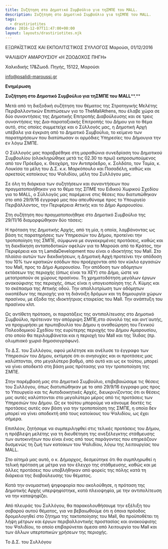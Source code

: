 ```yaml
---
title: Συζήτηση στο Δημοτικό Συμβούλιο για τηΣΜΠΕ του MALL.
description: Συζήτηση στο Δημοτικό Συμβούλιο για τηΣΜΠΕ του MALL.
tags:
  - drastiriotites
date: 2016-12-07T11:47:00+00:00
layout: layouts/drastiriotites.njk
---
```


<!-- excerpt -->
ΕΞΩΡΑΪΣΤΙΚΟΣ ΚΑΙ ΕΚΠΟΛΙΤΙΣΤΙΚΟΣ ΣΥΛΛΟΓΟΣ Μαρούσι, 01/12/2016

ΨΑΛΙΔΙΟΥ ΑΜΑΡΟΥΣΙΟΥ «Η ΖΩΟΔΟΧΟΣ ΠΗΓΗ»

Χαλκιδικής 17&amp;Ζωοδ. Πηγής, 15122, Μαρούσι

<info@psalidi-maroussi.gr>

**Ενημέρωση**

**Συζήτηση στο Δημοτικό Συμβούλιο για τηΣΜΠΕ του** **MALL****.**

Μετά από τη διεξοδική συζήτηση του θέματος της Στρατηγικής Μελέτης Περιβαλλοντικών Επιπτώσεων για το TheMallAthens, που έλαβε χώρα σε δύο συναντήσεις της Δημοτικής Επιτροπής Διαβούλευσης και σε τρεις συναντήσεις της Δια-παραταξιακής Επιτροπής του Δήμου για το θέμα αυτό, στις οποίες συμμετείχε και ο Σύλλογός μας, η Δημοτική Αρχή υπέβαλε για έγκριση από το Δημοτικό Συμβούλιο, το κείμενο των παρατηρήσεων που διατύπωσαν οι αρμόδιες Υπηρεσίες του Δήμουγια την εν λόγω ΣΜΠΕ.

Ο Σύλλογός μας παραβρέθηκε στη μαραθώνια συνεδρίαση του Δημοτικού Συμβουλίου (ολοκληρώθηκε μετά τις 02.30 το πρωί) εκπροσωπούμενος από τον Πρόεδρο, κ. Θεοχάρη, τον Αντιπρόεδρο, κ. Σολδάτο, τον Ταμία, κ. Λουκίσα τα μέλη του Δ.Σ. κ.κ. Μαρκόπουλο και Πασαδέλη, καθώς και αρκετούς κατοίκους του Ψαλιδίου, μέλη του Συλλόγου μας.

Σε όλη τη διάρκεια των συζητήσεων και συναντήσεων που πραγματοποιήθηκαν για το θέμα της ΣΠΜΕ του Ειδικού Χωρικού Σχεδίου για το MALL, ο Σύλλογός μας παρέμεινε στις θέσεις που διατυπώθηκαν στο από 29/9/16 έγγραφό μας που απευθύναμε προς το Υπουργείο Περιβάλλοντος, την Περιφέρεια Αττικής και το Δήμο Αμαρουσίου.

Στη συζήτηση που πραγματοποιήθηκε στο Δημοτικό Συμβούλιο της 29/11/16 διαμορφώθηκαν δύο τάσεις:

Η πρόταση της Δημοτικής Αρχής, από τη μία, η οποία, λαμβάνοντας ως βάση τις παρατηρήσεις των Υπηρεσιών του Δήμου, προτείνει την τροποποίηση της ΣΜΠΕ, σύμφωνα με συγκεκριμένες προτάσεις, καθώς και τη διεκδίκηση ανταποδοτικών οφελών για το Μαρούσι από το Κράτος, την Περιφέρεια και τη LamdaDevelopment που είναι ο ιδιοκτήτης του Mall. Στο πλαίσιο αυτών των διεκδικήσεων, η Δημοτική Αρχή προτείνει την απόδοση του 10% των κρατικών εσόδων που προέρχονται από τον κύκλο εργασιών του Mall, προς το Δήμο Αμαρουσίου. Την απόδοση των αδόμητων εκτάσεων της περιοχής (όπως είναι τα ΧΕΥ) στο Δήμο, ώστε να μετατραπούν σε χώρους πρασίνου. Τη χρηματοδότηση μεγάλων έργων ανακούφισης της περιοχής, όπως είναι η υπογειοποίηση της Λ. Κύμης και το σκέπασμα της Αττικής οδού. Την απαλλοτρίωση των αδόμητων οικοπέδων της περιοχής για τη διάνοιξη δρόμων και τη δημιουργία χώρων πρασίνου, με έξοδα της ιδιοκτήτριας εταιρείας του Mall. Την ανάπτυξη του πρασίνου κλπ.

Ως αντίθετη πρόταση, οι παρατάξεις της αντιπολίτευσης στο Δημοτικό Συμβούλιο, πρότειναν την απόρριψη ΣΜΠΕ,στο σύνολό της και αντ΄αυτής, να προχωρήσει με πρωτοβουλία του Δήμου η αναθεώρηση του Γενικού Πολεοδομικού Σχεδίου της ευρύτερης περιοχής του Δήμου Αμαρουσίου, στο οποίο θα περιλαμβάνεται και η περιοχή του Mall και της Ίλιδας (πρ. ολυμπιακό χωριό δημοσιογράφων).

Το Δ.Σ. του Συλλόγου, αφού μελέτησε και ανέλυσε το έγγραφο των Υπηρεσιών του Δήμου, εκτίμησε ότι οι ανησυχίες και οι προτάσεις μας καλύπτονται, στο μεγαλύτερο βαθμό, από αυτό και ως εκ τούτου, μπορεί να γίνει αποδεκτό στη βάση μιας πρότασης για την τροποποίηση της ΣΜΠΕ.

 Στην παρέμβασή μας στο Δημοτικό Συμβούλιο, επιβεβαιώσαμε τις θέσεις του Συλλόγου, όπως διατυπώθηκαν με το από 29/9/16 έγγραφο μας προς το Υπουργείο και τις Αυτοδιοικητικές Αρχές, διευκρινίζοντας ότι οι θέσεις μας αυτές καλύπτονται στο μεγαλύτερο μέρος από τις προτάσεις των Υπηρεσιών του Δήμου. Ως εκ τούτου μπορούμε να κάνουμε δεκτές τις προτάσεις αυτές σαν βάση για την τροποποίηση της ΣΜΠΕ, η οποία δεν μπορεί να γίνει αποδεκτή από τους κατοίκους του Ψαλιδίου, ως έχει σήμερα.

 Επιπλέον, ζητήσαμε να συμπεριληφθεί στις τελικές προτάσεις του Δήμου, η πρόβλεψη μελέτης για τη διευθέτηση της ανεξέλεγκτης στάθμευσης των αυτοκινήτων που είναι ένας από τους παράγοντες που επηρεάζουν δυσμενώς τη ζωή των κατοίκων του Ψαλιδίου, λόγω της λειτουργίας του MALL.

Στο αίτημά μας αυτό, ο κ. Δήμαρχος, δεσμεύτηκε ότι θα συμπληρωθεί η τελική πρόταση με μέτρα για τον έλεγχο της στάθμευσης, καθώς και με άλλες προτάσεις που υποβλήθηκαν από φορείς της πόλης κατά τη διάρκεια της διαβούλευσης του θέματος.

Κατά την ονομαστική ψηφοφορία που ακολούθησε, η πρόταση της Δημοτικής Αρχής υπερψηφίστηκε, κατά πλειοψηφία, με την αντιπολίτευση να την καταψηφίζει.

Από πλευράς του Συλλόγου, θα παρακολουθήσουμε την εξέλιξη του σοβαρού αυτού θέματος, για να βεβαιωθούμε ότι η όποια πρόοδος δρομολογηθεί στο ζήτημα της τακτοποίησης του Mall, θα προϋποθέτει τη λήψη μέτρων και έργων περιβαλλοντικής προστασίας και ανακούφισης του Ψαλιδίου, το οποίο επιβαρύνεται άμεσα από λειτουργία του Mall και των άλλων υπερτοπικών χρήσεων της περιοχής.

Το Δ.Σ. του Συλλόγου

